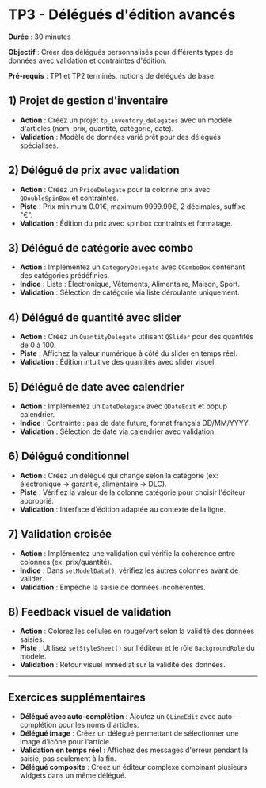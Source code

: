 # TP3 - Délégués d'édition avancés

**Durée** : 30 minutes

**Objectif** : Créer des délégués personnalisés pour différents types de données avec validation et contraintes d'édition.

**Pré-requis** : TP1 et TP2 terminés, notions de délégués de base.

## 1) Projet de gestion d'inventaire

- **Action** : Créez un projet `tp_inventory_delegates` avec un modèle d'articles (nom, prix, quantité, catégorie, date).
- **Validation** : Modèle de données varié prêt pour des délégués spécialisés.

## 2) Délégué de prix avec validation

- **Action** : Créez un `PriceDelegate` pour la colonne prix avec `QDoubleSpinBox` et contraintes.
- **Piste** : Prix minimum 0.01€, maximum 9999.99€, 2 décimales, suffixe "€".
- **Validation** : Édition du prix avec spinbox contraints et formatage.

## 3) Délégué de catégorie avec combo

- **Action** : Implémentez un `CategoryDelegate` avec `QComboBox` contenant des catégories prédéfinies.
- **Indice** : Liste : Électronique, Vêtements, Alimentaire, Maison, Sport.
- **Validation** : Sélection de catégorie via liste déroulante uniquement.

## 4) Délégué de quantité avec slider

- **Action** : Créez un `QuantityDelegate` utilisant `QSlider` pour des quantités de 0 à 100.
- **Piste** : Affichez la valeur numérique à côté du slider en temps réel.
- **Validation** : Édition intuitive des quantités avec slider visuel.

## 5) Délégué de date avec calendrier

- **Action** : Implémentez un `DateDelegate` avec `QDateEdit` et popup calendrier.
- **Indice** : Contrainte : pas de date future, format français DD/MM/YYYY.
- **Validation** : Sélection de date via calendrier avec validation.

## 6) Délégué conditionnel

- **Action** : Créez un délégué qui change selon la catégorie (ex: électronique → garantie, alimentaire → DLC).
- **Piste** : Vérifiez la valeur de la colonne catégorie pour choisir l'éditeur approprié.
- **Validation** : Interface d'édition adaptée au contexte de la ligne.

## 7) Validation croisée

- **Action** : Implémentez une validation qui vérifie la cohérence entre colonnes (ex: prix/quantité).
- **Indice** : Dans `setModelData()`, vérifiez les autres colonnes avant de valider.
- **Validation** : Empêche la saisie de données incohérentes.

## 8) Feedback visuel de validation

- **Action** : Colorez les cellules en rouge/vert selon la validité des données saisies.
- **Piste** : Utilisez `setStyleSheet()` sur l'éditeur et le rôle `BackgroundRole` du modèle.
- **Validation** : Retour visuel immédiat sur la validité des données.

---

## Exercices supplémentaires

- **Délégué avec auto-complétion** : Ajoutez un `QLineEdit` avec auto-complétion pour les noms d'articles.
- **Délégué image** : Créez un délégué permettant de sélectionner une image d'icône pour l'article.
- **Validation en temps réel** : Affichez des messages d'erreur pendant la saisie, pas seulement à la fin.
- **Délégué composite** : Créez un éditeur complexe combinant plusieurs widgets dans un même délégué.

